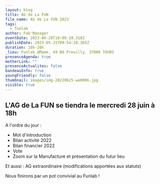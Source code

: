 ```yaml
---
layout: blog
title: AG de La FUN
file_name: AG de La FUN 2023
tags:
  - funlab
author: Fab'Manager
eventDate: 2023-06-28T18:00:28.318Z
publishDate: 2023-05-31T09:54:28.365Z
duration: 18h-20h
_lieu: Funlab @Mame, 49 Bd Preuilly, 37000 TOURS
presenceAgenda: true
motherLink: ""
presenceActualites: false
bandeauInfo: true
youngFriendly: false
thumbnail: images/img-20220625-wa0006.jpg
visible: true
---
```

## L'AG de La FUN se tiendra le mercredi 28 juin à 18h

A l'ordre du jour :
* Mot d'introduction
* Bilan activité 2022
* Bilan financier 2022
* Vote
* Zoom sur la Manufacture et présentation du futur lieu

Et aussi : AG extraordinaire (modifications apportées aux statuts)

Nous finirons par un pot convivial au Funlab !